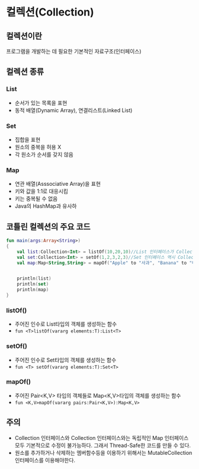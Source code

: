 # 컬렉션(Collection)

## 컬렉션이란

프로그램을 개발하는 데 필요한 기본적인 자료구조(인터페이스)

## 컬렉션 종류

### List
* 순서가 있는 목록을 표현
* 동적 배열(Dynamic Array), 연결리스트(Linked List)

### Set
* 집합을 표현
* 원소의 중복을 허용 X
* 각 원소가 순서를 갖지 않음

### Map
* 연관 배열(Asssociative Array)을 표현
* 키와 값을 1:1로 대응시킴
* 키는 중복될 수 없음
* Java의 HashMap과 유사하

## 코틀린 컬렉션의 주요 코드

```kotlin
fun main(args:Array<String>)
{
    val list:Collection<Int> = listOf(10,20,10)//List 인터페이스가 Collection인터페이스를 상속하므로 Collection 타입으로 List객체를 가리킬 수 있음
    val set:Collection<Int> = setOf(1,2,3,2,3)//Set 인터페이스 역시 Collection인터페이스를 상속하므로 Collection 타입으로 Set객체를 가리킬 수 있음
    val map:Map<String,String> = mapOf("Apple" to "사과", "Banana" to "바나나")//List, Set과는 달리 Map 인터페이스는 Collection 인터페이스를 상속하지 않으므로 Map은 독자적인 멤버를 가진다.


    println(list)
    println(set)
    println(map)
}
```

### listOf()
* 주어진 인수로 List<T>타입의 객체를 생성하는 함수
* `fun <T>listOf(vararg elements:T):List<T>`

### setOf()
* 주어진 인수로 Set<T>타입의 객체를 생성하는 함수
* `fun <T> setOf(vararg elements:T):Set<T>`

### mapOf()
* 주어진 Pair<K,V> 타입의 객체들로 Map<K,V>타입의 객체를 생성하는 함수
* `fun <K,V>mapOf(vararg pairs:Pair<K,V>):Map<K,V>`

## 주의
* Collection 인터페이스와 Collection 인터페이스와는 독립적인 Map 인터페이스 모두 기본적으로 수정이 불가능하다. 그래서 Thread-Safe한 코드를 만들 수 있다.
* 원소를 추가하거나 삭제하는 멤버함수등을 이용하기 위해서는 MutableCollection 인터페이스를 이용해야한다.

